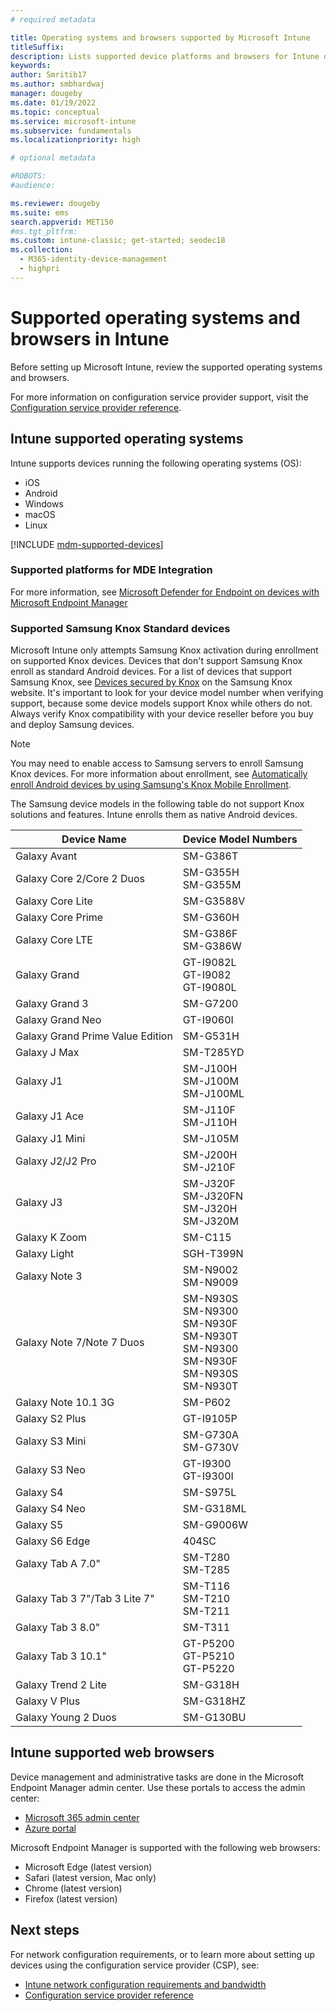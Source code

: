 ```yaml
---
# required metadata

title: Operating systems and browsers supported by Microsoft Intune
titleSuffix: 
description: Lists supported device platforms and browsers for Intune device management
keywords:
author: Smritib17
ms.author: smbhardwaj
manager: dougeby
ms.date: 01/19/2022
ms.topic: conceptual
ms.service: microsoft-intune
ms.subservice: fundamentals
ms.localizationpriority: high

# optional metadata

#ROBOTS:
#audience:

ms.reviewer: dougeby
ms.suite: ems
search.appverid: MET150
#ms.tgt_pltfrm:
ms.custom: intune-classic; get-started; seodec18
ms.collection: 
  - M365-identity-device-management
  - highpri
---
```


# Supported operating systems and browsers in Intune

Before setting up Microsoft Intune, review the supported operating systems and browsers.

For more information on configuration service provider support, visit the [Configuration service provider reference](/windows/client-management/mdm/configuration-service-provider-reference).  


## Intune supported operating systems

Intune supports devices running the following operating systems (OS):

* iOS
* Android 
* Windows
* macOS 
* Linux

[!INCLUDE [mdm-supported-devices](../includes/mdm-supported-devices.md)]

### Supported platforms for MDE Integration

For more information, see [Microsoft Defender for Endpoint on devices with Microsoft Endpoint Manager](../protect/mde-security-integration.md)

### Supported Samsung Knox Standard devices  

Microsoft Intune only attempts Samsung Knox activation during enrollment on supported Knox devices. Devices that don't support Samsung Knox enroll as standard Android devices. For a list of devices that support Samsung Knox, see [Devices secured by Knox](https://www.samsungknox.com/knox-supported-devices/knox-workspace) on the Samsung Knox website. It's important to look for your device model number when verifying support, because some device models support Knox while others do not. Always verify Knox compatibility with your device reseller before you buy and deploy Samsung devices.  

> [!NOTE]
> You may need to enable access to Samsung servers to enroll Samsung Knox devices. For more information about enrollment, see [Automatically enroll Android devices by using Samsung's Knox Mobile Enrollment](../enrollment/android-samsung-knox-mobile-enroll.md).  

The Samsung device models in the following table do not support Knox solutions and features. Intune enrolls them as native Android devices. 

| **Device Name** | **Device Model Numbers** |
| --- | --- |
| Galaxy Avant | SM-G386T |
| Galaxy Core 2/Core 2 Duos | SM-G355H<br>SM-G355M |
| Galaxy Core Lite | SM-G3588V |
| Galaxy Core Prime | SM-G360H |
| Galaxy Core LTE | SM-G386F<br>SM-G386W |
| Galaxy Grand | GT-I9082L<br>GT-I9082<br>GT-I9080L |
| Galaxy Grand 3 | SM-G7200 |
| Galaxy Grand Neo | GT-I9060I |
| Galaxy Grand Prime Value Edition | SM-G531H |
| Galaxy J Max | SM-T285YD |
| Galaxy J1 | SM-J100H<br>SM-J100M<br>SM-J100ML |
| Galaxy J1 Ace | SM-J110F<br>SM-J110H |
| Galaxy J1 Mini | SM-J105M |
| Galaxy J2/J2 Pro | SM-J200H<br>SM-J210F |
| Galaxy J3 | SM-J320F<br>SM-J320FN<br>SM-J320H<br>SM-J320M |
| Galaxy K Zoom | SM-C115 |
| Galaxy Light | SGH-T399N |
| Galaxy Note 3 | SM-N9002<br>SM-N9009 |
| Galaxy Note 7/Note 7 Duos | SM-N930S<br>SM-N9300<br>SM-N930F<br>SM-N930T<br>SM-N9300<br>SM-N930F<br>SM-N930S<br>SM-N930T |
| Galaxy Note 10.1 3G | SM-P602 |
| Galaxy S2 Plus | GT-I9105P |
| Galaxy S3 Mini | SM-G730A<br>SM-G730V |
| Galaxy S3 Neo | GT-I9300<br>GT-I9300I |
| Galaxy S4 | SM-S975L |
| Galaxy S4 Neo | SM-G318ML |
| Galaxy S5 | SM-G9006W |
| Galaxy S6 Edge | 404SC |
| Galaxy Tab A 7.0&quot; | SM-T280<br>SM-T285 |
| Galaxy Tab 3 7&quot;/Tab 3 Lite 7&quot; | SM-T116<br>SM-T210<br>SM-T211 |
| Galaxy Tab 3 8.0&quot; | SM-T311 |
| Galaxy Tab 3 10.1&quot; | GT-P5200<br>GT-P5210<br>GT-P5220 |
| Galaxy Trend 2 Lite | SM-G318H |
| Galaxy V Plus | SM-G318HZ |
| Galaxy Young 2 Duos | SM-G130BU |

## Intune supported web browsers

Device management and administrative tasks are done in the Microsoft Endpoint Manager admin center. Use these portals to access the admin center:  

- [Microsoft 365 admin center](https://go.microsoft.com/fwlink/p/?LinkId=698854)
- [Azure portal](https://portal.azure.com/)

Microsoft Endpoint Manager is supported with the following web browsers: 

- Microsoft Edge (latest version)
- Safari (latest version, Mac only)
- Chrome (latest version)
- Firefox (latest version)  

## Next steps  
For network configuration requirements, or to learn more about setting up devices using the configuration service provider (CSP), see:

* [Intune network configuration requirements and bandwidth](network-bandwidth-use.md)   
* [Configuration service provider reference](/windows/client-management/mdm/configuration-service-provider-reference)  
